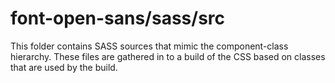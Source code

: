 # font-open-sans/sass/src

This folder contains SASS sources that mimic the component-class hierarchy. These files
are gathered in to a build of the CSS based on classes that are used by the build.
